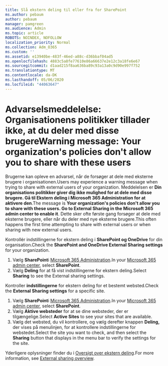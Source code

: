 ```yaml
---
title: Slå ekstern deling til eller fra for SharePoint
ms.author: pebaum
author: pebaum
manager: pamgreen
ms.audience: Admin
ms.topic: article
ROBOTS: NOINDEX, NOFOLLOW
localization_priority: Normal
ms.collection: Adm_O365
ms.custom: ''
ms.assetid: e13940be-483f-46ed-a88c-d36bbaf04ad5
ms.openlocfilehash: 4883c5a8fe77610e86a66637e2e12c3a18fe6e67
ms.sourcegitcommit: d1aad215f8aa636ba89c93a13a0c9d90e997f752
ms.translationtype: MT
ms.contentlocale: da-DK
ms.lasthandoff: 05/06/2020
ms.locfileid: "44063647"
---
```

# <a name="warning-message-your-organizations-policies-dont-allow-you-to-share-with-these-users"></a><span data-ttu-id="27885-102">Advarselsmeddelelse: Organisationens politikker tillader ikke, at du deler med disse brugere</span><span class="sxs-lookup"><span data-stu-id="27885-102">Warning message: Your organization's policies don't allow you to share with these users</span></span>

<span data-ttu-id="27885-103">Brugerne kan opleve en advarsel, når de forsøger at dele med eksterne brugere i organisationen.</span><span class="sxs-lookup"><span data-stu-id="27885-103">Users may experience a warning message when trying to share with external users of your organization.</span></span> <span data-ttu-id="27885-104">Meddelelsen er **Din organisations politikker giver dig ikke mulighed for at dele med disse brugere. Gå til Ekstern deling i Microsoft 365 Administration for at aktivere den**.</span><span class="sxs-lookup"><span data-stu-id="27885-104">The message is **Your organization's policies don't allow you to share with these users. Go to External Sharing in the Microsoft 365 admin center to enable it**.</span></span> <span data-ttu-id="27885-105">Dette sker ofte første gang forsøger at dele med eksterne brugere, eller når du deler med nye eksterne brugere.</span><span class="sxs-lookup"><span data-stu-id="27885-105">This often happens the first time attempting to share with external users or when sharing with new external users.</span></span>

<span data-ttu-id="27885-106">Kontrollér indstillingerne for ekstern deling i **SharePoint og OneDrive** for din organisation.</span><span class="sxs-lookup"><span data-stu-id="27885-106">Check the **SharePoint and OneDrive External Sharing settings** for your organization.</span></span>

1. <span data-ttu-id="27885-107">Vælg **SharePoint**i [Microsoft 365 Administration](https://admin.microsoft.com/AdminPortal/Home#/homepage">https://admin.microsoft.com/).</span><span class="sxs-lookup"><span data-stu-id="27885-107">In your [Microsoft 365 admin center](https://admin.microsoft.com/AdminPortal/Home#/homepage">https://admin.microsoft.com/), select **SharePoint**.</span></span>
3. <span data-ttu-id="27885-108">Vælg **Deling** for at få vist indstillingerne for ekstern deling.</span><span class="sxs-lookup"><span data-stu-id="27885-108">Select **Sharing** to see the External sharing settings.</span></span>

<span data-ttu-id="27885-109">Kontroller **indstillingerne** for ekstern deling for et bestemt websted.</span><span class="sxs-lookup"><span data-stu-id="27885-109">Check the **External Sharing settings** for a specific site.</span></span>

1. <span data-ttu-id="27885-110">Vælg **SharePoint**i [Microsoft 365 Administration](https://admin.microsoft.com/AdminPortal/Home#/homepage">https://admin.microsoft.com/).</span><span class="sxs-lookup"><span data-stu-id="27885-110">In your [Microsoft 365 admin center](https://admin.microsoft.com/AdminPortal/Home#/homepage">https://admin.microsoft.com/), select **SharePoint**.</span></span>
2. <span data-ttu-id="27885-111">Vælg **Aktive websteder** for at se dine websteder, der er tilgængelige.</span><span class="sxs-lookup"><span data-stu-id="27885-111">Select **Active Sites** to see your sites that are available.</span></span>
3. <span data-ttu-id="27885-112">Vælg det websted, du vil kontrollere, og vælg derefter knappen **Deling,** der vises på menulinjen, for at kontrollere indstillingerne for webstedet.</span><span class="sxs-lookup"><span data-stu-id="27885-112">Select the site you want to check, and then select the **Sharing** button that displays in the menu bar to verify the settings for the site.</span></span>

<span data-ttu-id="27885-113">Yderligere oplysninger finder du i [Oversigt over ekstern deling](https://docs.microsoft.com/sharepoint/external-sharing-overview).</span><span class="sxs-lookup"><span data-stu-id="27885-113">For more information, see [External sharing overview](https://docs.microsoft.com/sharepoint/external-sharing-overview).</span></span>